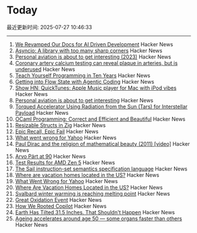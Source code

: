 # Today

最近更新时间: 2025-07-27 10:46:33

--- 
1. [We Revamped Our Docs for AI Driven Development](https://docs.freestyle.sh/blog/docs-revamp) Hacker News
2. [Asyncio: A library with too many sharp corners](https://sailor.li/asyncio) Hacker News
3. [Personal aviation is about to get interesting (2023)](https://www.elidourado.com/p/personal-aviation) Hacker News
4. [Coronary artery calcium testing can reveal plaque in arteries, but is underused](https://www.nytimes.com/2025/07/26/health/coronary-artery-calcium-heart.html) Hacker News
5. [Teach Yourself Programming in Ten Years](https://norvig.com/21-days.html) Hacker News
6. [Getting into Flow State with Agentic Coding](https://kau.sh/blog/agentic-coding-flow-state/) Hacker News
7. [Show HN: QuickTunes: Apple Music player for Mac with iPod vibes](https://furnacecreek.org/quicktunes/) Hacker News
8. [Personal aviation is about to get interesting](https://www.elidourado.com/p/personal-aviation) Hacker News
9. [Torqued Accelerator Using Radiation from the Sun (Tars) for Interstellar Payload](https://arxiv.org/abs/2507.17615) Hacker News
10. [OCaml Programming: Correct and Efficient and Beautiful](https://cs3110.github.io/textbook/cover.html) Hacker News
11. [Resizable Structs in Zig](https://tristanpemble.com/resizable-structs-in-zig/) Hacker News
12. [Epic Recall, Epic Fail](https://taipology.substack.com/p/epic-recall-epic-fail) Hacker News
13. [What went wrong for Yahoo](https://dfarq.homeip.net/what-went-wrong-for-yahoo/) Hacker News
14. [Paul Dirac and the religion of mathematical beauty (2011) [video]](https://www.youtube.com/watch?v=jPwo1XsKKXg) Hacker News
15. [Arvo Pärt at 90](https://www.theguardian.com/music/2025/jul/24/the-god-of-small-things-celebrating-arvo-part-at-90) Hacker News
16. [Test Results for AMD Zen 5](https://www.agner.org/forum/viewtopic.php?t=287&start=10) Hacker News
17. [The Sail instruction-set semantics specification language](https://alasdair.github.io/manual.html) Hacker News
18. [Where are vacation homes located in the US?](https://www.construction-physics.com/p/where-are-vacation-homes-located) Hacker News
19. [What Went Wrong for Yahoo](https://dfarq.homeip.net/what-went-wrong-for-yahoo/) Hacker News
20. [Where Are Vacation Homes Located in the US?](https://www.construction-physics.com/p/where-are-vacation-homes-located) Hacker News
21. [Svalbard winter warming is reaching melting point](https://www.nature.com/articles/s41467-025-60926-8) Hacker News
22. [Great Oxidation Event](https://en.wikipedia.org/wiki/Great_Oxidation_Event) Hacker News
23. [How We Rooted Copilot](https://research.eye.security/how-we-rooted-copilot/) Hacker News
24. [Earth Has Tilted 31.5 Inches. That Shouldn't Happen](https://www.popularmechanics.com/science/environment/a65515974/why-earth-has-tilted-science/) Hacker News
25. [Ageing accelerates around age 50 ― some organs faster than others](https://www.nature.com/articles/d41586-025-02333-z) Hacker News
